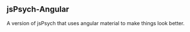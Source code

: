 jsPsych-Angular
-------------

A version of jsPsych that uses angular material to make things look better.
